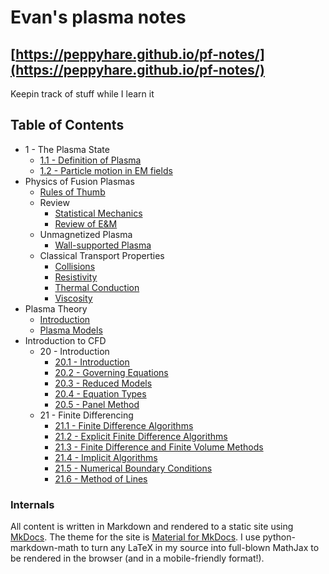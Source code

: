 # Evan's plasma notes


## [https://peppyhare.github.io/pf-notes/](https://peppyhare.github.io/pf-notes/)

Keepin track of stuff while I learn it

## Table of Contents

- 1 - The Plasma State
    - [1.1 - Definition of Plasma](ch1-1.md)
    - [1.2 - Particle motion in EM fields](ch1-2.md)
- Physics of Fusion Plasmas
    - [Rules of Thumb](ch10-0.md)
    - Review
        - [Statistical Mechanics](ch10-1.md)
        - [Review of E&M](ch10-2.md)
    - Unmagnetized Plasma
        - [Wall-supported Plasma](ch11-1.md)
    - Classical Transport Properties
        - [Collisions](ch12-1.md)
        - [Resistivity](ch12-2.md)
        - [Thermal Conduction](ch12-3.md)
        - [Viscosity](ch12-4.md)
- Plasma Theory
    - [Introduction](ch12-1.md)
    - [Plasma Models](ch12-2.md)
- Introduction to CFD
    - 20 - Introduction
        - [20.1 - Introduction](ch20-1.md)
        - [20.2 - Governing Equations](ch20-2.md)
        - [20.3 - Reduced Models](ch20-3.md)
        - [20.4 - Equation Types](ch20-4.md)
        - [20.5 - Panel Method](ch20-5.md)
    - 21 - Finite Differencing
        - [21.1 - Finite Difference Algorithms](ch21-1.md)
        - [21.2 - Explicit Finite Difference Algorithms](ch21-2.md)
        - [21.3 - Finite Difference and Finite Volume Methods](ch21-3.md)
        - [21.4 - Implicit Algorithms](ch21-4.md)
        - [21.5 - Numerical Boundary Conditions](ch21-5.md)
        - [21.6 - Method of Lines](ch21-6.md)


### Internals

All content is written in Markdown and rendered to a static site using [MkDocs](https://www.mkdocs.org/). The theme for the site is [Material for MkDocs](https://squidfunk.github.io/mkdocs-material). I use python-markdown-math to turn any LaTeX in my source into full-blown MathJax to be rendered in the browser (and in a mobile-friendly format!).
